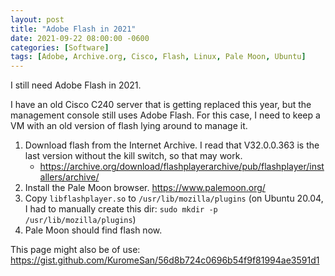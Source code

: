 ```yaml
---
layout: post
title: "Adobe Flash in 2021"
date: 2021-09-22 08:00:00 -0600
categories: [Software]
tags: [Adobe, Archive.org, Cisco, Flash, Linux, Pale Moon, Ubuntu]
---
```


I still need Adobe Flash in 2021.

I have an old Cisco C240 server that is getting replaced this year, but the management console still uses Adobe Flash. For this case, I need to keep a VM with an old version of flash lying around to manage it.

1. Download flash from the Internet Archive. I read that V32.0.0.363 is the last version without the kill switch, so that may work.
   * <https://archive.org/download/flashplayerarchive/pub/flashplayer/installers/archive/>
2. Install the Pale Moon browser. <https://www.palemoon.org/>
3. Copy `libflashplayer.so` to `/usr/lib/mozilla/plugins` (on Ubuntu 20.04, I had to manually create this dir: `sudo mkdir -p /usr/lib/mozilla/plugins`)
4. Pale Moon should find flash now.

This page might also be of use: <https://gist.github.com/KuromeSan/56d8b724c0696b54f9f81994ae3591d1>
